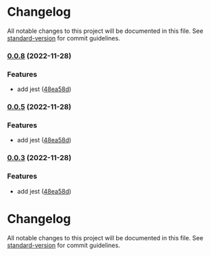 # Changelog

All notable changes to this project will be documented in this file. See [standard-version](https://github.com/conventional-changelog/standard-version) for commit guidelines.

### [0.0.8](https://github.com/GDSC-Daejin/design-seed/compare/v0.0.1...v0.0.8) (2022-11-28)


### Features

* add jest ([48ea58d](https://github.com/GDSC-Daejin/design-seed/commit/48ea58da86d4ebd40feca61d2bc428cc19245173))

### [0.0.5](https://github.com/GDSC-Daejin/design-seed/compare/v0.0.1...v0.0.5) (2022-11-28)


### Features

* add jest ([48ea58d](https://github.com/GDSC-Daejin/design-seed/commit/48ea58da86d4ebd40feca61d2bc428cc19245173))

### [0.0.3](https://github.com/GDSC-Daejin/design-seed/compare/v0.0.1...v0.0.3) (2022-11-28)


### Features

* add jest ([48ea58d](https://github.com/GDSC-Daejin/design-seed/commit/48ea58da86d4ebd40feca61d2bc428cc19245173))

# Changelog

All notable changes to this project will be documented in this file. See [standard-version](https://github.com/conventional-changelog/standard-version) for commit guidelines.
